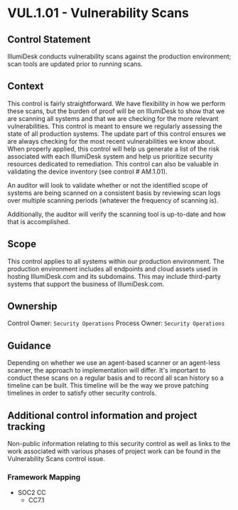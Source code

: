 # VUL.1.01 - Vulnerability Scans

## Control Statement

IllumiDesk conducts vulnerability scans against the production environment; scan tools are updated prior to running scans.

## Context

This control is fairly straightforward. We have flexibility in how we perform these scans, but the burden of proof will be on IllumiDesk to show that we are scanning all systems and that we are checking for the more relevant vulnerabilities. This control is meant to ensure we regularly assessing the state of all production systems. The update part of this control ensures we are always checking for the most recent vulnerabilities we know about. When properly applied, this control will help us generate a list of the risk associated with each IllumiDesk system and help us prioritize security resources dedicated to remediation. This control can also be valuable in validating the device inventory \(see control \# AM.1.01\).

An auditor will look to validate whether or not the identified scope of systems are being scanned on a consistent basis by reviewing scan logs over multiple scanning periods \(whatever the frequency of scanning is\).

Additionally, the auditor will verify the scanning tool is up-to-date and how that is accomplished.

## Scope

This control applies to all systems within our production environment. The production environment includes all endpoints and cloud assets used in hosting IllumiDesk.com and its subdomains. This may include third-party systems that support the business of IllumiDesk.com.

## Ownership

Control Owner: `Security Operations` Process Owner: `Security Operations`

## Guidance

Depending on whether we use an agent-based scanner or an agent-less scanner, the approach to implementation will differ. It's important to conduct these scans on a regular basis and to record all scan history so a timeline can be built. This timeline will be the way we prove patching timelines in order to satisfy other security controls.

## Additional control information and project tracking

Non-public information relating to this security control as well as links to the work associated with various phases of project work can be found in the Vulnerability Scans control issue.

### Framework Mapping

* SOC2 CC
  * CC7.1

